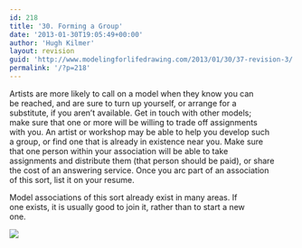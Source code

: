 ```yaml
---
id: 218
title: '30. Forming a Group'
date: '2013-01-30T19:05:49+00:00'
author: 'Hugh Kilmer'
layout: revision
guid: 'http://www.modelingforlifedrawing.com/2013/01/30/37-revision-3/'
permalink: '/?p=218'
---
```


Artists are more likely to call on a model when they know you can  
be reached, and are sure to turn up yourself, or arrange for a  
substitute, if you aren’t available. Get in touch with other models;  
make sure that one or more will be willing to trade off assignments  
with you. An artist or workshop may be able to help you develop such  
a group, or find one that is already in existence near you. Make sure  
that one person within your association will be able to take  
assignments and distribute them (that person should be paid), or share  
the cost of an answering service. Once you arc part of an association  
of this sort, list it on your resume.

Model associations of this sort already exist in many areas. If  
one exists, it is usually good to join it, rather than to start a new  
one.

![](http://www.modelingforlifedrawing.com/community/images/originals/34_nancyzolabynz.jpg)